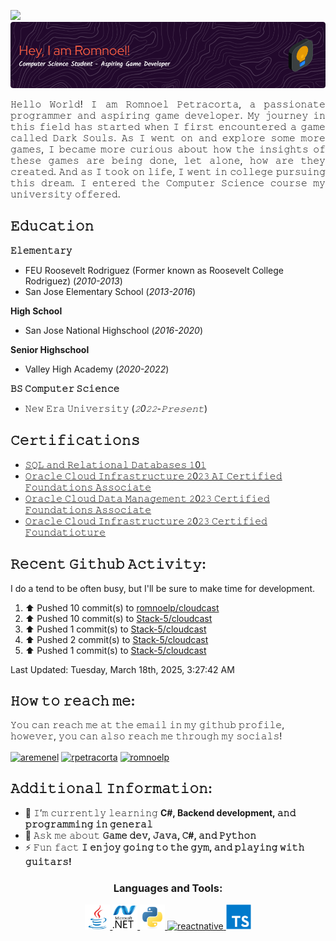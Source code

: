 ![](https://komarev.com/ghpvc/?username=your-github-username&color=BE3144)
![Header](./media/introHeader.png)

<p align=justify>𝙷𝚎𝚕𝚕𝚘 𝚆𝚘𝚛𝚕𝚍! 𝙸 𝚊𝚖 𝚁𝚘𝚖𝚗𝚘𝚎𝚕 𝙿𝚎𝚝𝚛𝚊𝚌𝚘𝚛𝚝𝚊, 𝚊 𝚙𝚊𝚜𝚜𝚒𝚘𝚗𝚊𝚝𝚎 𝚙𝚛𝚘𝚐𝚛𝚊𝚖𝚖𝚎𝚛 𝚊𝚗𝚍 𝚊𝚜𝚙𝚒𝚛𝚒𝚗𝚐 𝚐𝚊𝚖𝚎 𝚍𝚎𝚟𝚎𝚕𝚘𝚙𝚎𝚛. 𝙼𝚢 𝚓𝚘𝚞𝚛𝚗𝚎𝚢 𝚒𝚗 𝚝𝚑𝚒𝚜 𝚏𝚒𝚎𝚕𝚍 𝚑𝚊𝚜 𝚜𝚝𝚊𝚛𝚝𝚎𝚍 𝚠𝚑𝚎𝚗 𝙸 𝚏𝚒𝚛𝚜𝚝 𝚎𝚗𝚌𝚘𝚞𝚗𝚝𝚎𝚛𝚎𝚍 𝚊 𝚐𝚊𝚖𝚎 𝚌𝚊𝚕𝚕𝚎𝚍 𝙳𝚊𝚛𝚔 𝚂𝚘𝚞𝚕𝚜. 𝙰𝚜 𝙸 𝚠𝚎𝚗𝚝 𝚘𝚗 𝚊𝚗𝚍 𝚎𝚡𝚙𝚕𝚘𝚛𝚎 𝚜𝚘𝚖𝚎 𝚖𝚘𝚛𝚎 𝚐𝚊𝚖𝚎𝚜, 𝙸 𝚋𝚎𝚌𝚊𝚖𝚎 𝚖𝚘𝚛𝚎 𝚌𝚞𝚛𝚒𝚘𝚞𝚜 𝚊𝚋𝚘𝚞𝚝 𝚑𝚘𝚠 𝚝𝚑𝚎 𝚒𝚗𝚜𝚒𝚐𝚑𝚝𝚜 𝚘𝚏 𝚝𝚑𝚎𝚜𝚎 𝚐𝚊𝚖𝚎𝚜 𝚊𝚛𝚎 𝚋𝚎𝚒𝚗𝚐 𝚍𝚘𝚗𝚎, 𝚕𝚎𝚝 𝚊𝚕𝚘𝚗𝚎, 𝚑𝚘𝚠 𝚊𝚛𝚎 𝚝𝚑𝚎𝚢 𝚌𝚛𝚎𝚊𝚝𝚎𝚍. 𝙰𝚗𝚍 𝚊𝚜 𝙸 𝚝𝚘𝚘𝚔 𝚘𝚗 𝚕𝚒𝚏𝚎, 𝙸 𝚠𝚎𝚗𝚝 𝚒𝚗 𝚌𝚘𝚕𝚕𝚎𝚐𝚎 𝚙𝚞𝚛𝚜𝚞𝚒𝚗𝚐 𝚝𝚑𝚒𝚜 𝚍𝚛𝚎𝚊𝚖. 𝙸 𝚎𝚗𝚝𝚎𝚛𝚎𝚍 𝚝𝚑𝚎 𝙲𝚘𝚖𝚙𝚞𝚝𝚎𝚛 𝚂𝚌𝚒𝚎𝚗𝚌𝚎 𝚌𝚘𝚞𝚛𝚜𝚎 𝚖𝚢 𝚞𝚗𝚒𝚟𝚎𝚛𝚜𝚒𝚝𝚢 𝚘𝚏𝚏𝚎𝚛𝚎𝚍. </p>

## 𝙴𝚍𝚞𝚌𝚊𝚝𝚒𝚘𝚗
**𝙴𝚕𝚎𝚖𝚎𝚗𝚝𝚊𝚛𝚢**
- FEU Roosevelt Rodriguez (Former known as Roosevelt College Rodriguez) (*2010-2013*)
- San Jose Elementary School (*2013-2016*)

**High School**
- San Jose National Highschool (*2016-2020*)

**Senior Highschool**
- Valley High Academy (*2020-2022*)
  
**𝙱𝚂 𝙲𝚘𝚖𝚙𝚞𝚝𝚎𝚛 𝚂𝚌𝚒𝚎𝚗𝚌𝚎**  
- 𝙽𝚎𝚠 𝙴𝚛𝚊 𝚄𝚗𝚒𝚟𝚎𝚛𝚜𝚒𝚝𝚢 (*𝟸0𝟸𝟸-𝙿𝚛𝚎𝚜𝚎𝚗𝚝*)

## 𝙲𝚎𝚛𝚝𝚒𝚏𝚒𝚌𝚊𝚝𝚒𝚘𝚗𝚜
- [𝚂𝚀𝙻 𝚊𝚗𝚍 𝚁𝚎𝚕𝚊𝚝𝚒𝚘𝚗𝚊𝚕 𝙳𝚊𝚝𝚊𝚋𝚊𝚜𝚎𝚜 𝟷0𝟷](https://courses.cognitiveclass.ai/certificates/b6b530cd67e74fc7826e640ebbe05917)
- [𝙾𝚛𝚊𝚌𝚕𝚎 𝙲𝚕𝚘𝚞𝚍 𝙸𝚗𝚏𝚛𝚊𝚜𝚝𝚛𝚞𝚌𝚝𝚞𝚛𝚎 𝟸0𝟸𝟹 𝙰𝙸 𝙲𝚎𝚛𝚝𝚒𝚏𝚒𝚎𝚍 𝙵𝚘𝚞𝚗𝚍𝚊𝚝𝚒𝚘𝚗𝚜 𝙰𝚜𝚜𝚘𝚌𝚒𝚊𝚝𝚎](https://catalog-education.oracle.com/pls/certview/sharebadge?id=2D0C5AEEEB45095D294ED35244D18FB29C5477429B89B7211E228D1955F52165)
- [𝙾𝚛𝚊𝚌𝚕𝚎 𝙲𝚕𝚘𝚞𝚍 𝙳𝚊𝚝𝚊 𝙼𝚊𝚗𝚊𝚐𝚎𝚖𝚎𝚗𝚝 𝟸0𝟸𝟹 𝙲𝚎𝚛𝚝𝚒𝚏𝚒𝚎𝚍 𝙵𝚘𝚞𝚗𝚍𝚊𝚝𝚒𝚘𝚗𝚜 𝙰𝚜𝚜𝚘𝚌𝚒𝚊𝚝𝚎](https://catalog-education.oracle.com/pls/certview/sharebadge?id=B8F41C851BD8553F6058123B4367EA78B6F275544FB7F8DF3FAE5BFB0BEFB8A5)
- [𝙾𝚛𝚊𝚌𝚕𝚎 𝙲𝚕𝚘𝚞𝚍 𝙸𝚗𝚏𝚛𝚊𝚜𝚝𝚛𝚞𝚌𝚝𝚞𝚛𝚎 𝟸0𝟸𝟹 𝙲𝚎𝚛𝚝𝚒𝚏𝚒𝚎𝚍 𝙵𝚘𝚞𝚗𝚍𝚊𝚝𝚒𝚘𝚝𝚞𝚛𝚎](https://catalog-education.oracle.com/pls/certview/sharebadge?id=CE2DF586021BE01DACB83ABBA121CFE4A4A3D6E3280651AC5EFC375FEEBDB4A2)
## 𝚁𝚎𝚌𝚎𝚗𝚝 𝙶𝚒𝚝𝚑𝚞𝚋 𝙰𝚌𝚝𝚒𝚟𝚒𝚝𝚢:
I do a tend to be often busy, but I'll be sure to make time for development.
<!--RECENT_ACTIVITY:start-->
1. ⬆️ Pushed 10 commit(s) to [romnoelp/cloudcast](https://github.com/romnoelp/cloudcast)<br>
2. ⬆️ Pushed 10 commit(s) to [Stack-5/cloudcast](https://github.com/Stack-5/cloudcast)<br>
3. ⬆️ Pushed 1 commit(s) to [Stack-5/cloudcast](https://github.com/Stack-5/cloudcast)<br>
4. ⬆️ Pushed 2 commit(s) to [Stack-5/cloudcast](https://github.com/Stack-5/cloudcast)<br>
5. ⬆️ Pushed 1 commit(s) to [Stack-5/cloudcast](https://github.com/Stack-5/cloudcast)<br>
<!--RECENT_ACTIVITY:end-->

<!--RECENT_ACTIVITY:last_update-->
Last Updated: Tuesday, March 18th, 2025, 3:27:42 AM
<!--RECENT_ACTIVITY:last_update_end-->
## 𝙷𝚘𝚠 𝚝𝚘 𝚛𝚎𝚊𝚌𝚑 𝚖𝚎:
𝚈𝚘𝚞 𝚌𝚊𝚗 𝚛𝚎𝚊𝚌𝚑 𝚖𝚎 𝚊𝚝 𝚝𝚑𝚎 𝚎𝚖𝚊𝚒𝚕 𝚒𝚗 𝚖𝚢 𝚐𝚒𝚝𝚑𝚞𝚋 𝚙𝚛𝚘𝚏𝚒𝚕𝚎, 𝚑𝚘𝚠𝚎𝚟𝚎𝚛, 𝚢𝚘𝚞 𝚌𝚊𝚗 𝚊𝚕𝚜𝚘 𝚛𝚎𝚊𝚌𝚑 𝚖𝚎 𝚝𝚑𝚛𝚘𝚞𝚐𝚑 𝚖𝚢 𝚜𝚘𝚌𝚒𝚊𝚕𝚜!
<p align="left">
<a href="https://stackoverflow.com/users/aremenel" target="blank"><img align="center" src="https://raw.githubusercontent.com/rahuldkjain/github-profile-readme-generator/master/src/images/icons/Social/stack-overflow.svg" alt="aremenel" height="30" width="40" /></a>
<a href="https://fb.com/rpetracorta" target="blank"><img align="center" src="https://raw.githubusercontent.com/rahuldkjain/github-profile-readme-generator/master/src/images/icons/Social/facebook.svg" alt="rpetracorta" height="30" width="40" /></a>
<a href="https://instagram.com/romnoelp" target="blank"><img align="center" src="https://raw.githubusercontent.com/rahuldkjain/github-profile-readme-generator/master/src/images/icons/Social/instagram.svg" alt="romnoelp" height="30" width="40" /></a>
</p>

## 𝙰𝚍𝚍𝚒𝚝𝚒𝚘𝚗𝚊𝚕 𝙸𝚗𝚏𝚘𝚛𝚖𝚊𝚝𝚒𝚘𝚗:
- 🌱 𝙸’𝚖 𝚌𝚞𝚛𝚛𝚎𝚗𝚝𝚕𝚢 𝚕𝚎𝚊𝚛𝚗𝚒𝚗𝚐 **C#, Backend development, 𝚊𝚗𝚍 𝚙𝚛𝚘𝚐𝚛𝚊𝚖𝚖𝚒𝚗𝚐 𝚒𝚗 𝚐𝚎𝚗𝚎𝚛𝚊𝚕**
- 💬 𝙰𝚜𝚔 𝚖𝚎 𝚊𝚋𝚘𝚞𝚝 **𝙶𝚊𝚖𝚎 𝚍𝚎𝚟, 𝙹𝚊𝚟𝚊, 𝙲#, 𝚊𝚗𝚍 𝙿𝚢𝚝𝚑𝚘𝚗**
- ⚡ 𝙵𝚞𝚗 𝚏𝚊𝚌𝚝 **𝙸 𝚎𝚗𝚓𝚘𝚢 𝚐𝚘𝚒𝚗𝚐 𝚝𝚘 𝚝𝚑𝚎 𝚐𝚢𝚖, 𝚊𝚗𝚍 𝚙𝚕𝚊𝚢𝚒𝚗𝚐 𝚠𝚒𝚝𝚑 𝚐𝚞𝚒𝚝𝚊𝚛𝚜!**
  
<h3 align="center">Languages and Tools:</h3>
<p align="center">
  <a href="https://www.java.com" target="_blank" rel="noreferrer">
    <img src="https://raw.githubusercontent.com/devicons/devicon/master/icons/java/java-original.svg" alt="java" width="40" height="40"/>
  </a>
  <a href="https://dotnet.microsoft.com/" target="_blank" rel="noreferrer">
    <img src="https://raw.githubusercontent.com/devicons/devicon/master/icons/dot-net/dot-net-original-wordmark.svg" alt="dotnet" width="40" height="40"/>
  </a>
  <a href="https://www.python.org" target="_blank" rel="noreferrer">
    <img src="https://raw.githubusercontent.com/devicons/devicon/master/icons/python/python-original.svg" alt="python" width="40" height="40"/>
  </a>
  <a href="https://reactnative.dev/" target="_blank" rel="noreferrer">
    <img src="https://reactnative.dev/img/header_logo.svg" alt="reactnative" width="40" height="40"/>
  </a>
  <a href="https://www.typescriptlang.org/" target="_blank" rel="noreferrer">
    <img src="https://raw.githubusercontent.com/devicons/devicon/master/icons/typescript/typescript-original.svg" alt="typescript" width="40" height="40"/>
  </a>
</p>

